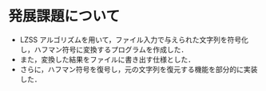 # 発展課題について

- LZSS アルゴリズムを用いて，ファイル入力で与えられた文字列を符号化し，ハフマン符号に変換するプログラムを作成した．
- また，変換した結果をファイルに書き出す仕様とした．
- さらに，ハフマン符号を復号し，元の文字列を復元する機能を部分的に実装した．
